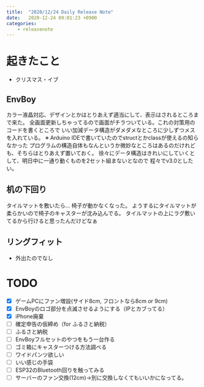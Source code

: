 ```yaml
---
title:  "2020/12/24 Daily Release Note"
date:   2020-12-24 09:01:23 +0900
categories:
    - releasenote
---
```

# 起きたこと

* クリスマス・イブ

## EnvBoy

カラー液晶対応、デザインとかはとりあえず適当にして、表示はされるところまで来た。
全画面更新しちゃってるので画面がチラついている。これの対策用のコードを書くところで
いい加減データ構造がダメダメなところに少しずつメスを入れている。
※ Arduino IDEで書いていたのでstructとかclassが使えるの知らなかった
プログラムの構造自体もなんというか微妙なところはあるのだけれども、そちらはとりあえず置いておく。
徐々にデータ構造はきれいにしていくとして、明日中に一通り動くものを2セット組まないとなので
程々でv3.0としたい。

## 机の下回り

タイルマットを敷いたら… 椅子が動かなくなった。
ようするにタイルマットが柔らかいので椅子のキャスターが沈み込んでる。
タイルマットの上にラグ敷いてるから行けると思ったんだけどなぁ

## リングフィット

* 外出たのでなし

# TODO 

- [x] ゲームPCにファン増設(サイド8cm, フロントなら8cm or 9cm)
- [x] EnvBoyのロゴ部分を点滅させるようにする（IPとカブってる）
- [x] iPhone廃棄
- [ ] 確定申告の仮締め（for ふるさと納税）
- [ ] ふるさと納税
- [ ] EnvBoyフルセットのやつをもう一台作る
- [ ] ゴミ箱にキャスターつける方法調べる
- [ ] ワイドパンツ欲しい
- [ ] いい感じの手袋
- [ ] ESP32のBluetooth回りを触ってみる
- [ ] サーバーのファン交換(12cm)→別に交換しなくてもいいかになってる。
